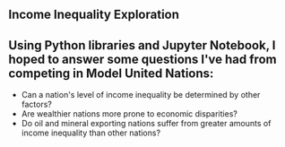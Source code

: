## Income Inequality Exploration

## Using Python libraries and Jupyter Notebook, I hoped to answer some questions I've had from competing in Model United Nations:
- Can a nation's level of income inequality be determined by other factors?
- Are wealthier nations more prone to economic disparities? 
- Do oil and mineral exporting nations suffer from greater amounts of income inequality than other nations?